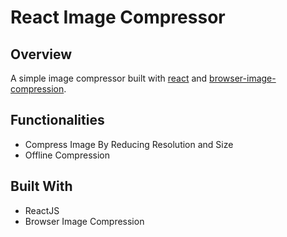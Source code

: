 # React Image Compressor

## Overview

A simple image compressor built with [react](https://reactjs.org/) and [browser-image-compression](https://www.npmjs.com/package/browser-image-compression).

## Functionalities

- Compress Image By Reducing Resolution and Size
- Offline Compression

## Built With

- ReactJS
- Browser Image Compression

